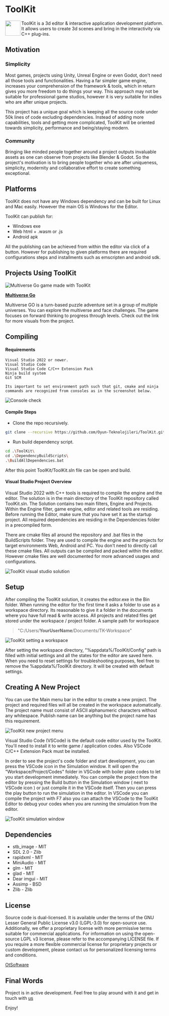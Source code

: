 # ToolKit

<img align="left" width="48" height="48" src="https://github.com/Oyun-Teknolojileri/ToolKit/blob/master/Resources/Engine/Textures/Icons/app.png?raw=true">ToolKit is a 3d editor & interactive application development platform. It allows users to create 3d scenes and bring in the interactivity via C++ plug-ins.

## Motivation

### Simplicity

Most games, projects using Unity, Unreal Engine or even Godot, don't need all those tools and functionalities. Having a far simpler game engine, increases your comprehension of the framework & tools, which in return gives you more freedom to do things your way. This approach may not be suitable for professional game studios, however it is very suitable for indies who are after unique projects.

This project has a unique goal which is keeping all the source code under 50k lines of code excluding dependencies. Instead of adding more capabilities, tools and getting more complicated, ToolKit will be oriented towards simplicity, performance and being/staying modern.

### Community

Bringing like minded people together around a project outputs invaluable assets as one can observe from projects like Blender & Godot. So the project's motivation is to bring people together who are after uniqueness, simplicity, modernity and collaborative effort to create something exceptional.

## Platforms

ToolKit does not have any Windows dependency and can be built for Linux and Mac easily. However the main OS is Windows for the Editor.

ToolKit can publish for:

- Windows exe
- Web html + .wasm or .js
- Android apk

All the publishing can be achieved from within the editor via click of a button. However for publishing to given platforms there are required configurations steps and installments such as emscripten and android sdk.

## Projects Using ToolKit

![Multiverse Go game made with ToolKit](Images/tk_ed_21.gif)

[**Multiverse Go**](https://store.steampowered.com/app/2346880/Multiverse_GO/)

Multiverse GO is a turn-based puzzle adventure set in a group of multiple universes. You can explore the multiverse and face challenges. The game focuses on forward thinking to progress through levels. Check out the link for more visuals from the project.

## Compiling

#### Requirements
    Visual Studio 2022 or newer.
    Visual Studio Code
    Visual Studio Code C/C++ Extension Pack
    Ninja build system
    Git SCM

    Its important to set environment path such that git, cmake and ninja commands are recognized from consoles as in the screenshot below.

![Console check](Images/tk_cmd.png)

#### Compile Steps

* Clone the repo recursively.
```bash
git clone --recursive https://github.com/Oyun-Teknolojileri/ToolKit.git
```
* Run build dependency script.
```bash
cd .\ToolKit\
cd .\DependencyBuildScripts\
.\BuildAllDependencies.bat
```

After this point ToolKit/ToolKit.sln file can be open and build.

#### Visual Studio Project Overview

Visual Studio 2022 with C++ tools is required to compile the engine and the editor. The solution is in the main directory of the ToolKit repository called ToolKit.sln. The Solution contains two main filters, Engine and Projects. Within the Engine filter, game engine, editor and related tools are residing. Before running the Editor, make sure that you have set it as the startup project. All required dependencies are residing in the Dependencies folder in a precompiled form.

There are cmake files all around the repository and .bat files in the BuildScripts folder. They are used to compile the engine and the projects for target environments Web, Android and PC. You don't need to directly call these cmake files. All outputs can be compiled and packed within the editor. However cmake files are well documented for more advanced usages and configurations.

![ToolKit visual studio solution](Images/vs_projects.png)

## Setup

After compiling the ToolKit solution, it creates the editor.exe in the Bin folder. When running the editor for the first time it asks a folder to use as a workspace directory. Its reasonable to give it a folder in the documents where you have full read & write access. All projects and related files get stored under the workspace / project folder. A sample path for workspace 
> "C:/Users/**YourUserName**/Documents/TK-Workspace"

![ToolKit setting a workspace](Images/tk_workspace.png)

After setting the workspace directory, "%appdata%/ToolKit/Config" path is filled with initial settings and all the states for the editor are saved here. When you need to reset settings for troubleshooting purposes, feel free to remove the %appdata%/ToolKit directory. It will be created with default settings.

## Creating A New Project

You can use the Main menu bar in the editor to create a new project. The project and required files will all be created in the workspace automatically. The project name must consist of ASCII alphanumeric characters without any whitespace. Publish name can be anything but the project name has this requirement.

![ToolKit new project menu](Images/tk_newproject.png)

Visual Studio Code (VSCode) is the default code editor used by the ToolKit. You'll need to install it to write game / application codes. Also VSCode C/C++ Extension Pack must be installed.

In order to see the project's code folder and start development, you can press the VSCode icon in the Simulation window. It will open the "Workspace/Project/Codes" folder in VSCode with boiler plate codes to let you start development immediately. You can compile the project from the editor by pressing the Build button in the Simulation window ( next to VSCode icon ) or just compile it in the VSCode itself. Then you can press the play button to run the simulation in the editor. In VSCode you can compile the project with F7 also you can attach the VSCode to the ToolKit Editor to debug your codes when you are running the simulation from the editor.

![ToolKit simulation window](Images/tk_simuation.png)

## Dependencies
- stb_image - MIT 
- SDL 2.0 - Zlib
- rapidxml - MIT
- MiniAudio - MIT
- glm - MIT
- glad - MIT
- Dear imgui - MIT
- Assimp - BSD
- Zlib - Zlib

## License

 Source code is dual-licensed. It is available under the terms of the GNU Lesser General Public License v3.0 (LGPL-3.0) for open-source use. Additionally, we offer a proprietary license with more permissive terms suitable for commercial applications.
 For information on using the open-source LGPL v3 license, please refer to the accompanying LICENSE file. If you require a more flexible commercial license for proprietary projects or custom development, please contact us for personalized licensing terms and conditions. 

 [OtSoftware](https://www.otyazilim.com)
 
## Final Words

Project is in active development. Feel free to play around with it and get in touch with [us](https://www.otyazilim.com)

Enjoy!
